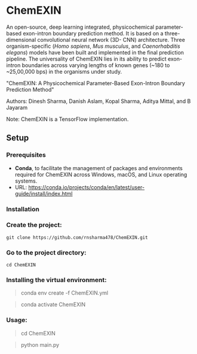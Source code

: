 # ChemEXIN

An open-source, deep learning integrated, physicochemical parameter-based exon-intron boundary prediction method. It is based on a three-dimensional convolutional neural network (3D- CNN) architecture. Three organism-specific (_Homo sapiens_, _Mus musculus_, and _Caenorhabditis elegans_) models have been built and implemented in the final prediction pipeline. The universality of ChemEXIN lies in its ability to predict exon-intron boundaries across varying lengths of known genes (~180 to ~25,00,000 bps) in the organisms under study.

"ChemEXIN:  A Physicochemical Parameter-Based Exon-Intron Boundary Prediction Method"

Authors: Dinesh Sharma, Danish Aslam, Kopal Sharma, Aditya Mittal, and B Jayaram

Note: ChemEXIN is a TensorFlow implementation.

## Setup

### Prerequisites
- **Conda**, to facilitate the management of packages and environments required for ChemEXIN across Windows, macOS, and Linux operating systems.
- URL: https://conda.io/projects/conda/en/latest/user-guide/install/index.html 

### Installation
### Create the project:
 `git clone https://github.com/rnsharma478/ChemEXIN.git`
 
### Go to the project directory:
 `cd ChemEXIN`

### Installing the virtual environment:
> conda env create -f ChemEXIN.yml

> conda activate ChemEXIN

### Usage:

> cd ChemEXIN

> python main.py
